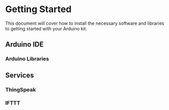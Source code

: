 # Getting Started

This document will cover how to install the necessary software and libraries to getting started with your Arduino kit.

## Arduino IDE

### Arduino Libraries

## Services

### ThingSpeak

### IFTTT
